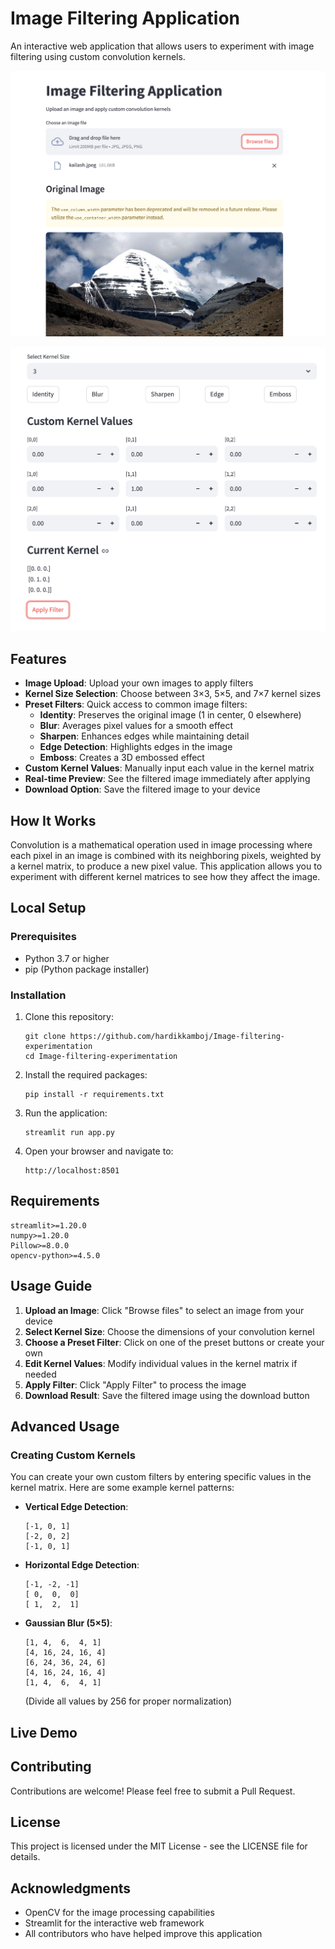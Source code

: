 # Image Filtering Application

An interactive web application that allows users to experiment with image filtering using custom convolution kernels.

![App Screenshot](images/img_1.png)

![App screenshot](images/img_2.png)

## Features

- **Image Upload**: Upload your own images to apply filters
- **Kernel Size Selection**: Choose between 3×3, 5×5, and 7×7 kernel sizes
- **Preset Filters**: Quick access to common image filters:
  - **Identity**: Preserves the original image (1 in center, 0 elsewhere)
  - **Blur**: Averages pixel values for a smooth effect
  - **Sharpen**: Enhances edges while maintaining detail
  - **Edge Detection**: Highlights edges in the image
  - **Emboss**: Creates a 3D embossed effect
- **Custom Kernel Values**: Manually input each value in the kernel matrix
- **Real-time Preview**: See the filtered image immediately after applying
- **Download Option**: Save the filtered image to your device

## How It Works

Convolution is a mathematical operation used in image processing where each pixel in an image is combined with its neighboring pixels, weighted by a kernel matrix, to produce a new pixel value. This application allows you to experiment with different kernel matrices to see how they affect the image.

## Local Setup

### Prerequisites
- Python 3.7 or higher
- pip (Python package installer)

### Installation

1. Clone this repository:
   ```
   git clone https://github.com/hardikkamboj/Image-filtering-experimentation
   cd Image-filtering-experimentation
   ```

2. Install the required packages:
   ```
   pip install -r requirements.txt
   ```

3. Run the application:
   ```
   streamlit run app.py
   ```

4. Open your browser and navigate to:
   ```
   http://localhost:8501
   ```

## Requirements

```
streamlit>=1.20.0
numpy>=1.20.0
Pillow>=8.0.0
opencv-python>=4.5.0
```

## Usage Guide

1. **Upload an Image**: Click "Browse files" to select an image from your device
2. **Select Kernel Size**: Choose the dimensions of your convolution kernel
3. **Choose a Preset Filter**: Click on one of the preset buttons or create your own
4. **Edit Kernel Values**: Modify individual values in the kernel matrix if needed
5. **Apply Filter**: Click "Apply Filter" to process the image
6. **Download Result**: Save the filtered image using the download button

## Advanced Usage

### Creating Custom Kernels

You can create your own custom filters by entering specific values in the kernel matrix. Here are some example kernel patterns:

- **Vertical Edge Detection**:
  ```
  [-1, 0, 1]
  [-2, 0, 2]
  [-1, 0, 1]
  ```

- **Horizontal Edge Detection**:
  ```
  [-1, -2, -1]
  [ 0,  0,  0]
  [ 1,  2,  1]
  ```

- **Gaussian Blur (5×5)**:
  ```
  [1, 4,  6,  4, 1]
  [4, 16, 24, 16, 4]
  [6, 24, 36, 24, 6]
  [4, 16, 24, 16, 4]
  [1, 4,  6,  4, 1]
  ```
  (Divide all values by 256 for proper normalization)

## Live Demo


## Contributing

Contributions are welcome! Please feel free to submit a Pull Request.

## License

This project is licensed under the MIT License - see the LICENSE file for details.

## Acknowledgments

- OpenCV for the image processing capabilities
- Streamlit for the interactive web framework
- All contributors who have helped improve this application
